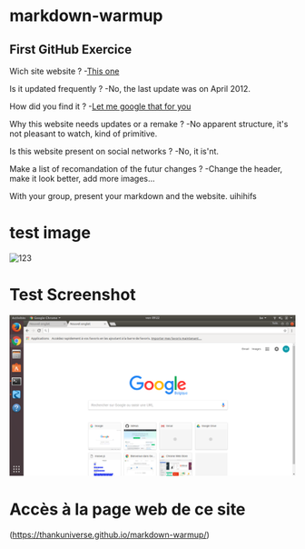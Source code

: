 

# markdown-warmup

## First GitHub Exercice

Wich site website ?  -[This one](http://theworldsworstwebsiteever.com/new_page_1.htm)

Is it updated frequently ?  -No, the last update was on April 2012.

How did you find it ?   -[Let me google that for you](http://lmgtfy.com/?q=bad+optimized+websites)
    
Why this website needs updates or a remake ?    -No apparent structure, it's not pleasant to watch, kind of primitive.

Is this website present on social networks ?    -No, it is'nt.

Make a list of recomandation of the futur changes ?     -Change the header, make it look better, add more images...

With your group, present your markdown and the website.
uihihifs


# test image

![123](https://img.purch.com/w/660/aHR0cDovL3d3dy5zcGFjZS5jb20vaW1hZ2VzL2kvMDAwLzA3MC80NzEvb3JpZ2luYWwvbW9vbi1iYXNlLWJmci5qcGc=)

# Test Screenshot

![capture](image.png)

# Accès à la page web de ce site

(https://thankuniverse.github.io/markdown-warmup/)
